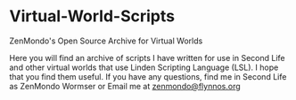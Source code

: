 # Virtual-World-Scripts
ZenMondo's Open Source Archive for Virtual Worlds


Here you will find an archive of scripts I have written for use in Second Life and other virtual worlds that use Linden Scripting Language (LSL).
I hope that you find them useful. If you have any questions, find me in Second Life as ZenMondo Wormser or Email me at zenmondo@flynnos.org

